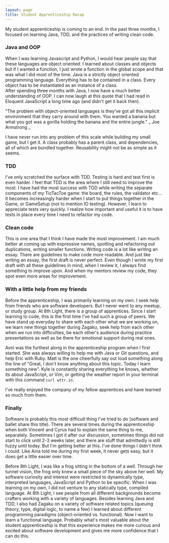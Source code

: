 ```yaml
---
layout: page
title: Student Apprenticeship Recap
---
```


My student apprenticeship is coming to an end. In the past three months, I focused on learning Java, TDD, and the practices of writing clean code.

### Java and OOP
When I was learning Javascript and Python, I would hear people say that these languages are object oriented. 
I learned about classes and objects but if I wanted a function, I just wrote a function in the global scope and that was what I did most of the time.
Java is a strictly object oriented programming language. Everything has to be contained in a class. Every object has to be instantiated as an instance of a class.  
After spending three months with Java, I now have a much better understanding of OOP. 
I can now laugh at this quote that I had read in Eloquent JavaScript a long time ago (and didn't get it back then).

"The problem with object-oriented languages is they’ve got all this implicit environment that they carry around with them. 
You wanted a banana but what you got was a gorilla holding the banana and the entire jungle." _ Joe Armstrong _

I have never run into any problem of this scale while building my small game, but I get it.
A class probably has a parent class, and dependencies, all of which are bundled together. Reusability might not be as simple as it seems.


### TDD
I've only scratched the surface with TDD. Testing is hard and test first is even harder. I feel that TDD is the area where I still need to improve the most. 
I have had the most success with TDD while writing the separate components of my TicTacToe game: the board, the rules, the validator etc... 
It becomes increasingly harder when I start to put things together in the Game, or GameSetup (not to mention IO testing). 
However, I learn to appreciate tests very quickly. I realize how important and useful it is to have tests in place every time I need to refactor my code.

### Clean code
This is one area that I think I have made the most improvement. 
I am much better at coming up with expressive names, spotting and refactoring out duplications, writing smaller functions.
Writing code is a lot like writing an essay. There are guidelines to make code more readable.
And just like writing an essay, the first draft is never perfect. Even though I wrote my first draft with all these guidelines in mind, 
when I review it, I always find something to improve upon. And when my mentors review my code, they spot even more areas for improvement. 


### With a little help from my friends
Before the apprenticeship, I was primarily learning on my own. I seek help from friends who are software developers. But I never went to any meetup, or study group.
At 8th Light, there is a group of apprentices. Since I start learning to code, this is the first time I've had such a group of peers. 
We have stand up everyday to share with each other what we are working on, we learn new things together during Zagaku, seek help from each other when we run into difficulties, 
be each other's audience during practice presentations as well as be there for emotional support during real ones.

Avni was the furthest along in the apprenticeship program when I first started. She was always willing to help me with Java or Git questions, and help Eric with Ruby.
Matt is the one cheerfully say out loud something along the line of "Great, I don't know anything about this topic. Today I learn something new". 
Kyle is constantly sharing everything he knows, whether its about JavaScript, or Vim, or getting the weather report in your terminal with this command `curl wttr.in`. 

I've really enjoyed the company of my fellow apprentices and have learned so much from them. 


### Finally
Software is probably this most difficult thing I've tried to do (software and ballet share this title).
There are several times during the apprenticeship when both Vincent and Cyrus had to explain the same thing to me, separately. 
Sometimes I got it after our discussion, sometimes things did not start to click until 2-3 weeks later, and there are stuff that admittedly is still fuzzy until today.
But I'm getting better at this. I've done things I didn't think I could. Like Aina told me during my first week, it never gets easy, but it does get a little easier over time.

Before 8th Light, I was like a frog sitting in the bottom of a well. Through her tunnel vision, the frog only knew a small piece of the sky above her well.
My software curiosity and interest were restricted to dynamically type, interpreted languages, JavaScript and Python to be specific.
When I was learning on my own, I did not venture to any statically type, compiled language.
At 8th Light, I see people from all different backgrounds become crafters working with a variety of languages. 
Besides learning Java and TDD, I also had Zagaku on a variety of software related topics (queuing theory, type, digital logic, to name a few)
I learned about different programming paradigms (object-oriented vs. functional). Now I want to learn a functional language. 
Probably what's most valuable about the student apprenticeship is that this experience makes me more curious 
and excited about software development and gives me more confidence that I can do this. 

